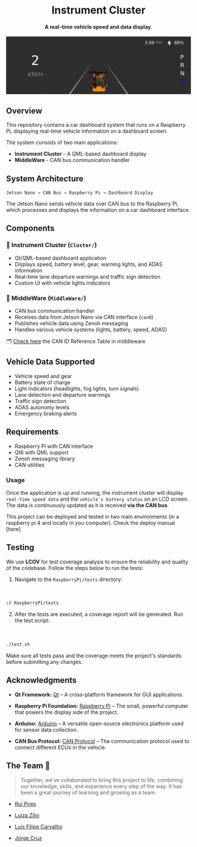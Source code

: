 <h1 align="center">Instrument Cluster</h1>

<h4 align="center">A real-time vehicle speed and data display.</h4>

![Cluster GIF](https://github.com/SEAME-pt/Team02-RaspberryPi/blob/readme/assets/instrumentCluster.gif)

## Overview

This repository contains a car dashboard system that runs on a Raspberry Pi, displaying real-time vehicle information on a dashboard screen.

The system consists of two main applications:
- **Instrument Cluster** - A QML-based dashboard display
- **MiddleWare** - CAN bus communication handler

## System Architecture

```
Jetson Nano → CAN Bus → Raspberry Pi → Dashboard Display
```

The Jetson Nano sends vehicle data over CAN bus to the Raspberry Pi, which processes and displays the information on a car dashboard interface.

## Components

### 🚗 Instrument Cluster (`Cluster/`)
- Qt/QML-based dashboard application
- Displays speed, battery level, gear, warning lights, and ADAS information
- Real-time lane departure warnings and traffic sign detection
- Custom UI with vehicle lights indicators

### 🔌 MiddleWare (`MiddleWare/`)
- CAN bus communication handler
- Receives data from Jetson Nano via CAN interface (`can0`)
- Publishes vehicle data using Zenoh messaging
- Handles various vehicle systems (lights, battery, speed, ADAS)

🗂️ [Check here](https://github.com/SEAME-pt/Team02-RaspberryPi/blob/80-task-object-detection-in-cluster/MiddleWare/src/can-id-reference-table.md) the CAN ID Reference Table in middleware

## Vehicle Data Supported

- Vehicle speed and gear
- Battery state of charge
- Light indicators (headlights, fog lights, turn signals)
- Lane detection and departure warnings
- Traffic sign detection
- ADAS autonomy levels
- Emergency braking alerts

## Requirements

- Raspberry Pi with CAN interface
- Qt6 with QML support
- Zenoh messaging library
- CAN utilities


### Usage


Once the application is up and running, the instrument cluster will display `real-time speed data` and the `vehicle's battery status` on an LCD screen. The data is continuously updated as it is received **via the CAN bus**.

This project can be deployed and tested in two main environments (in a raspberry pi 4 and locally in you computer). Check the deploy manual [here]

## Testing





We use **LCOV** for test coverage analysis to ensure the reliability and quality of the codebase. Follow the steps below to run the tests:





1. Navigate to the `RaspberryPi/tests` directory:


  ```bash


  cd RaspberryPi/tests


  ```





2. After the tests are executed, a coverage report will be generated. Run the test script:


  ```bash


  ./test.sh


  ```


Make sure all tests pass and the coverage meets the project's standards before submitting any changes. 

## Acknowledgments

- **Qt Framework:** [Qt](https://www.qt.io/) – A cross-platform framework for GUI applications.


- **Raspberry Pi Foundation:** [Raspberry Pi](https://www.raspberrypi.org/) – The small, powerful computer that powers the display side of the project.


- **Arduino:** [Arduino](https://www.arduino.cc/) – A versatile open-source electronics platform used for sensor data collection.


- **CAN Bus Protocol:** [CAN Protocol](https://www.kvaser.com/can/) – The communication protocol used to connect different ECUs in the vehicle.


## The Team 🤝


> Together, we've collaborated to bring this project to life, combining our knowledge, skills, and experience every step of the way. It has been a great journey of learning and growing as a team.


  - <a href="https://github.com/Rui-Pedro-Pires">Rui Pires</a>


  - <a href="https://github.com/ziliolu">Luiza Zilio</a>


  - <a href="https://github.com/luis-ffe">Luis Filipe Carvalho</a>


  - <a href="https://github.com/mjorgecruz">Jorge Cruz</a>




